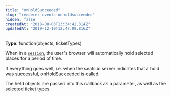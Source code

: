 ```yaml
---
title: "onHoldSucceeded"
slug: "renderer-events-onholdsucceeded"
hidden: false
createdAt: "2018-08-03T13:34:42.314Z"
updatedAt: "2019-12-10T12:47:09.816Z"
---
```

**Type**: function(objects, ticketTypes)

When in a [`session`](doc:renderer-config-session), the user&#39;s browser will automatically hold selected places for a period of time.  

If everything goes well, i.e. when the seats.io server indicates that a hold was successful, onHoldSucceeded is called.

The held objects are passed into this callback as a parameter, as well as the selected ticket types.
